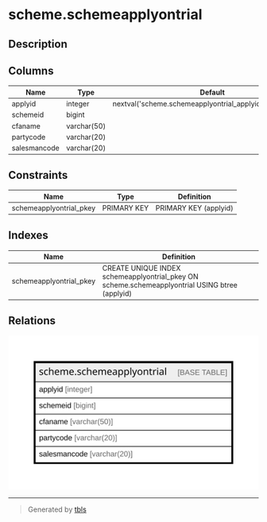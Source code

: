 # scheme.schemeapplyontrial

## Description

## Columns

| Name | Type | Default | Nullable | Children | Parents | Comment |
| ---- | ---- | ------- | -------- | -------- | ------- | ------- |
| applyid | integer | nextval('scheme.schemeapplyontrial_applyid_seq'::regclass) | false |  |  |  |
| schemeid | bigint |  | true |  |  |  |
| cfaname | varchar(50) |  | true |  |  |  |
| partycode | varchar(20) |  | true |  |  |  |
| salesmancode | varchar(20) |  | true |  |  |  |

## Constraints

| Name | Type | Definition |
| ---- | ---- | ---------- |
| schemeapplyontrial_pkey | PRIMARY KEY | PRIMARY KEY (applyid) |

## Indexes

| Name | Definition |
| ---- | ---------- |
| schemeapplyontrial_pkey | CREATE UNIQUE INDEX schemeapplyontrial_pkey ON scheme.schemeapplyontrial USING btree (applyid) |

## Relations

![er](scheme.schemeapplyontrial.svg)

---

> Generated by [tbls](https://github.com/k1LoW/tbls)
